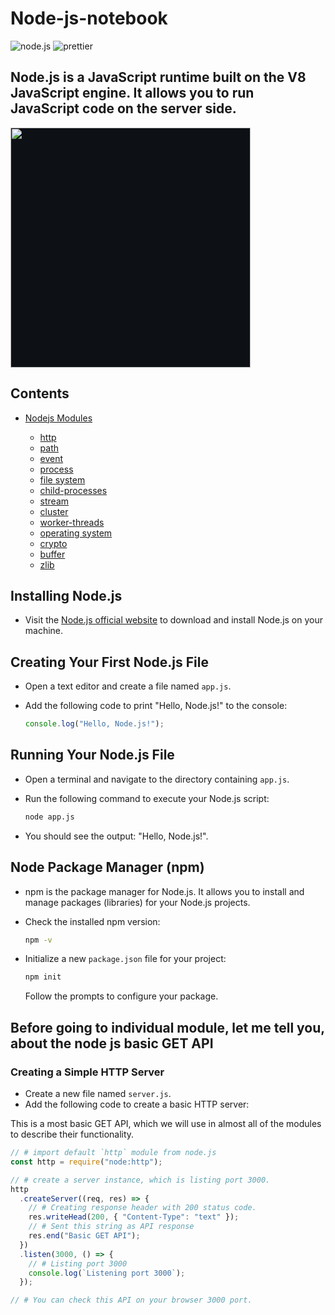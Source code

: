 # Node-js-notebook

![node.js](https://img.shields.io/badge/Build%20With%20Node.js-339933?style=for-the-badge&logo=nodedotjs&logoColor=white)
![prettier](https://img.shields.io/badge/Formatted%20With%20prettier-1A2C34?style=for-the-badge&logo=prettier&logoColor=F7BA3E)

## Node.js is a JavaScript runtime built on the V8 JavaScript engine. It allows you to run JavaScript code on the server side.

<img src='https://nodejs.org/static/images/logo.svg' style='width:40vw; background-color:#0d1116;'/>

## Contents

- [Nodejs Modules](https://github.com/saikat-samanta/Node-js-notebook/tree/main/src/modules)

  - [http](https://github.com/saikat-samanta/Node-js-notebook/tree/main/src/modules/http)
  - [path](https://github.com/saikat-samanta/Node-js-notebook/tree/main/src/modules/path)
  - [event](https://github.com/saikat-samanta/Node-js-notebook/tree/main/src/modules/events)
  - [process](https://github.com/saikat-samanta/Node-js-notebook/tree/main/src/modules/process)
  - [file system](https://github.com/saikat-samanta/Node-js-notebook/tree/main/src/modules/fs)
  - [child-processes](https://github.com/saikat-samanta/Node-js-notebook/tree/main/src/modules/child-processes)
  - [stream](https://github.com/saikat-samanta/Node-js-notebook/tree/main/src/modules/stream)
  - [cluster](https://github.com/saikat-samanta/Node-js-notebook/tree/main/src/modules/cluster)
  - [worker-threads](https://github.com/saikat-samanta/Node-js-notebook/tree/main/src/modules/worker-threads)
  - [operating system](https://github.com/saikat-samanta/Node-js-notebook/tree/main/src/modules/os)
  - [crypto](https://github.com/saikat-samanta/Node-js-notebook/tree/main/src/modules/crypto)
  - [buffer](https://github.com/saikat-samanta/Node-js-notebook/tree/main/src/modules/buffer)
  - [zlib](https://github.com/saikat-samanta/Node-js-notebook/tree/main/src/modules/zlib)

## Installing Node.js

- Visit the [Node.js official website](https://nodejs.org/) to download and install Node.js on your machine.

## Creating Your First Node.js File

- Open a text editor and create a file named `app.js`.
- Add the following code to print "Hello, Node.js!" to the console:

  ```js
  console.log("Hello, Node.js!");
  ```

## Running Your Node.js File

- Open a terminal and navigate to the directory containing `app.js`.
- Run the following command to execute your Node.js script:

  ```sh
  node app.js
  ```

- You should see the output: "Hello, Node.js!".

## Node Package Manager (npm)

- npm is the package manager for Node.js. It allows you to install and manage packages (libraries) for your Node.js projects.
- Check the installed npm version:

  ```sh
  npm -v
  ```

- Initialize a new `package.json` file for your project:

  ```sh
  npm init
  ```

  Follow the prompts to configure your package.

## Before going to individual module, let me tell you, about the node js basic GET API

### Creating a Simple HTTP Server

- Create a new file named `server.js`.
- Add the following code to create a basic HTTP server:

This is a most basic GET API, which we will use in almost all of the modules to describe their functionality.

```js
// # import default `http` module from node.js
const http = require("node:http");

// # create a server instance, which is listing port 3000.
http
  .createServer((req, res) => {
    // # Creating response header with 200 status code.
    res.writeHead(200, { "Content-Type": "text" });
    // # Sent this string as API response
    res.end("Basic GET API");
  })
  .listen(3000, () => {
    // # Listing port 3000
    console.log(`Listening port 3000`);
  });

// # You can check this API on your browser 3000 port.
```
